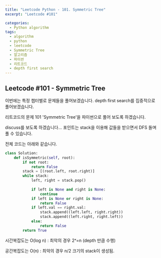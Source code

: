 ```yaml
---
title: "Leetcode Python - 101. Symmetric Tree"
excerpt: "Leetcode #101"

categories:
  - Python algorithm
tags:
  - algorithm
  - python
  - leetcode
  - Symmetric Tree
  - 알고리즘
  - 파이썬
  - 리트코드
  - depth first search
---
```


## Leetcode #101 - Symmetric Tree

이번에는 특정 챕터별로 문제들을 풀어보겠습니다.
depth first search를 집중적으로 풀어보겠습니다.

리트코드의 문제 101 'Symmetric Tree'을 파이썬으로 풀어 보도록 하겠습니다. 

discuss를 보도록 하겠습니다...
포인트는 stack을 이용해 값들을 받으면서 DFS 돌며 풀 수 있습니다.

전체 코드는 아래와 같습니다.
```python
class Solution:
    def isSymmetric(self, root):
        if not root:
            return False
        stack = [(root.left, root.right)]
        while stack:
            left, right = stack.pop()
            
            if left is None and right is None:
                continue
            if left is None or right is None:
                return False
            if left.val == right.val:
                stack.append((left.left, right.right))
                stack.append((left.right, right.left))
            else:
                return False
        return True
```


시간복잡도는 O(log n) : 최악의 경우 2ˣ=n (depth 만큼 수행)

공간복잡도는 O(n) : 최악의 경우 n/2 크기의 stack이 생성됨.
